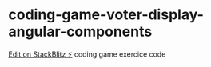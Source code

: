 # coding-game-voter-display-angular-components

[Edit on StackBlitz ⚡️](https://stackblitz.com/edit/coding-game-voter-display-angular-components)
coding game exercice code
